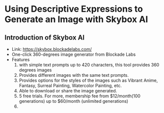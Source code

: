 # Using Descriptive Expressions to Generate an Image with Skybox AI 

## Introduction of Skybox AI 
- Link: https://skybox.blockadelabs.com/
- One-click 360-degrees image generator from Blockade Labs
- Features
  1. with simple text prompts up to 420 characters, this tool provides 360 degrees images 
  2. Provides different images with the same text prompts.
  3. Provides options for the styles of the images such as Vibrant Anime, Fantasy, Surreal Painting, Watercolor Painting, etc. 
  4. Able to download or share the image generated.
  5. 5 free trials. For more, membership fee from $12/month(100 generations) up to $60/month (unlimited generations) 
  6. 


